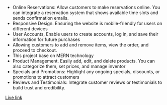 * Online Reservations: Allow customers to make reservations online. You can integrate a reservation system that shows available time slots and sends confirmation emails.
* Responsive Design. Ensuring the website is mobile-friendly for users on different devices
* User Accounts, Enable users to create accounts, log in, and save their information for future purchases
* Allowing customers to add and remove items, view the order, and proceed to checkout.
* This project base on MERN technology
* Product Management. Easily add, edit, and delete products. You can also categorize them, set prices, and manage inventor
* Specials and Promotions: Highlight any ongoing specials, discounts, or promotions to attract customers
* Reviews and Testimonials: Integrate customer reviews or testimonials to build trust and credibility.

[Live link](https://restaurant-manage-4ccbf.web.app/)
